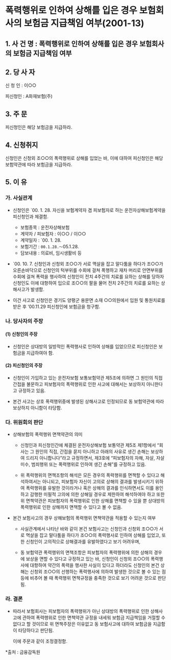 # 폭력행위로 인하여 상해를 입은 경우 보험회사의 보험금 지급책임 여부(2001-13)

## 1. 사 건 명 : 폭력행위로 인하여 상해를 입은 경우 보험회사의 보험금 지급책임 여부


## 2. 당 사 자

신 청 인 : 이○○

피신청인 : A화재보험(주) 


## 3. 주    문

피신청인은 해당 보험금을 지급하라. 


## 4. 신청취지

신청인은 신청외 조○○의 폭력행위로 상해를 입었는 바, 이에 대하여 피신청인은 해당 보험약관에 따라 보험금을 지급하라.


## 5. 이   유

### 가. 사실관계

 * 신청인은 `00. 1. 28. 자신을 보험계약자 겸 피보험자로 하는 운전자상해보험계약을 피신청인과 체결함.

     
   - 보험종목          :  운전자상해보험
   - 계약자 / 피보험자 :   이○○ / 이○○
   - 계약일자          :   `00. 1. 28.
   - 보험기간          :   `00.1.28.～`05.1.28.
   - 담보내용          :   의료비, 임시생활비 등 



* `00. 10. 7. 신청인과 신청외 조○○가 서로 멱살을 잡고 말다툼을 하다가 조○○가 오른손바닥으로 신청인의 턱부위를 수회에 걸쳐 폭행하고 재차 머리로 안면부위를 수회에 걸쳐 폭력을 행사하여 신청인이 전치 4주간의 치료를 요하는 상해를 당하자 신청인도 이에 대항하여 입으로 조○○의 팔을 물어 전치 2주간의 치료를 요하는 상해사고가 발생함.

* 이건 사고로 신청인은 경기도 양평군 용문면 소재 ○○의원에서 입원 및 통원치료를 받은 후 ‘00.11.29 피신청인에 보험금을 청구함.

### 나. 당사자의 주장

####   (1) 신청인의 주장

* 신청인은 상대방의 일방적인 폭력행사로 인하여 상해를 입었으므로 피신청인은 보험금을 지급하여야 함.


####   (2) 피신청인의 주장

* 신청인이 가입하고 있는 운전자보험 보통보험약관 제5조에 의하면 그 원인의 직접 간접을 불문하고 피보험자의 폭력행위로 인한 사고에 대해서는 보상하지 아니한다고 규정하고 있음.

* 본건 사고는 상호 폭력행위중에 발생된 상해사고로 인정되므로 동 보험약관에 따라 보상하지 아니함이 타당함.

### 다. 위원회의 판단

* 상해보험의 폭력행위 면책약관의 의미

  * 신청인과 피신청인간에 체결된 운전자상해보험 보통약관 제5조 제1항에서 “회사는 그 원인의 직접, 간접을 묻지 아니하고 아래의 사유로 생긴 손해는 보상하여 드리지 아니합니다”라고 규정하면서, 제3호에 “피보험자의 자해, 자살, 자살미수, 범죄행위 또는 폭력행위로 인하여 생긴 손해”를 규정하고 있음.

  * 위 폭력행위의 면책조항의 해석은 모든 경우의 폭력행위를 면책할 수 있다고 해석하여서는 아니되고, 피보험자 자신이 고의로 상해의 결과를 발생시키기 위하여 폭력행위를 유발한 것이라거나 혹은 상해의 결과를 인식하면서도 이를 용인하고 감행한 미필적 고의에 의한 상해일 경우로 제한하여 해석하여야 하고 또한 위 면책약관은 피보험자의 폭력행위로 인한 상해를 면책할 수 있을 뿐 상대방의 폭력행위로 인한 상해까지 면책할 수 있다고 볼 수 없음. 


* 본건 보험사고의 경우 상해보험의 폭력행위 면책약관을 적용할 수 있는지 여부

  * 사실관계에서 나타난 바와 같이 본건 보험사고는 신청인과 신청외 조○○가 서로 멱살을 잡고 말다툼을 하다가 조○○의 폭력행사로 인하여 상해를 입었고, 또한 신청인이 고의적으로 상해결과를 유발하였다고 보기 어려우며, 

  * 동 보험약관 폭력행위의 면책조항은 피보험자의 폭력행위에 의한 상해의 경우에 보상을 면할 수 있다고 규정하고 있는 바, 신청인이 신청외 조○○의 폭력행사에 대항하여 약간의 폭력을 행사한 사실이 있다고 하더라도 신청인의 본건 상해는 신청외 조○○의 선행하는 폭력행사에 의하여 발생한 것으로 볼 수 있는 점 등에 비추어 볼 때 폭력행위 면책규정을 충족한 것으로 보기 어려운 것으로 판단됨.

### 라. 결론

 * 따라서 보험회사는 피보험자의 폭력행위가 아닌 상대방의 폭력행위로 인한 상해사고에 관하여 폭력행위로 인한 면책약관 규정을 내세워 보험금 지급책임을 거절할 수 없다고 할 것이므로 위 면책주장은 이유없고 동 보험사고에 대하여 보험금을 지급함이 타당하다고 판단됨.

   이에 주문과 같이 조정결정함.

*출처 : 금융감독원